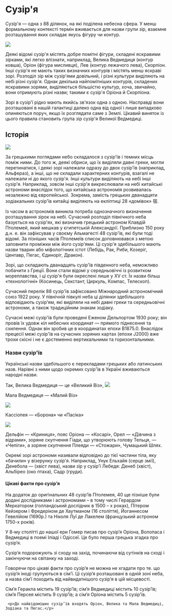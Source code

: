 <!DOCTYPE HTML>
<html>
 <head>
  <title>Тег BODY</title>
  <meta charset="utf-8">
 </head>
 <body onload="alert('Документ загружен')">
  <h1>Сузір'я</h1>
  <p>Сузі́р'я — одна з 88 ділянок, на які поділена небесна сфера. У менш формальному контексті термін вживається для назви групи зір, взаємне розташування яких складає якусь фігуру чи контур.</p>
  <img src="https://upload.wikimedia.org/wikipedia/commons/thumb/7/7a/ORI_uk.svg/390px-ORI_uk.svg.png">
  <p>Деякі відомі сузір'я містять добре помітні фігури, складені яскравими зірками, які легко впізнати, наприклад, Велика Ведмедиця (контур ковша), Оріон (фігура мисливця), Лев (контур лежачого лева), Скорпіон. Інші сузір'я не мають таких визначних контурів і містять менш яскраві зорі. Розподіл зір між сузір'ями довільний, і різні культури виділяють на небі різні сузір'я. Однак декілька найпомітніших контурів, складених яскравими зорями, виділяються більшістю культур, хоча, звичайно, вони отримують різні назви; такими є сузір'я Оріона й Скорпіона.</p>
 
  <p>Зорі в сузір'ї рідко мають якийсь зв'язок одна з одною. Насправді вони розташовані в нашій галактиці далеко одна від одної і лише випадково опиняються поруч, якщо їх розглядати саме з Землі. Цікавий виняток із цього правила становить група зір сузір'я Великої Ведмедиці.</p>
  <h2>Історія</h2>
   <img src="https://upload.wikimedia.org/wikipedia/commons/thumb/7/75/Planisph%C3%A6ri_c%C5%93leste.jpg/600px-Planisph%C3%A6ri_c%C5%93leste.jpg">
  <p>За грецькими поглядами небо складалося з сузір'їв і темних місць поміж ними. До того ж, деякі обриси, що їх виділяли давні греки, могли перетинатися, і деякі зорі належали одразу до двох сузір'їв (наприклад, Альфераз), а інші, що не складали характерних контурів, взагалі не належали ні до якого сузір'я. Інші культури виділяють на небі інші сузір'я. Наприклад, зовсім інші сузір'я викреслювали на небі китайські астрономи внаслідок того, що китайська астрономія розвивалась незалежно від європейської. Зокрема, замість грецьких дванадцяти зодіакальних сузір'їв китайці виділяють на екліптиці 28 «домівок» 宿.</p> 
  <p>Із часом в астрономів виникла потреба однозначного визначення розташування зірок на небі. Сучасний розподіл північного неба базується на сузір'ях, які визначив грецький астроном Клавдій Птолемей, який мешкав у єгипетській Александрії. Приблизно 150 року д.н. е. він зафіксував у своєму Альмагесті 48 сузір'їв, які були тоді відомі. За пізніших часів Птолемеїв список доповнювався з метою заповнити проміжки між його сузір'ями. Ці сузір'я здебільшого мають назви тварин або міфологічних істот (Лебідь, Рак, Риби, Козеріг, Центавр, Пегас, Єдиноріг, Дракон).</p>
  <p>Зорі, що складають дванадцять сузір'їв південного неба, неможливо побачити з Греції. Вони стали відомі у середньовіччі із розвитком мореплавства, і ці сузір'я були окреслені лише у XV ст. Їх назви більш «технологічні» (Косинець, Секстант, Циркуль, Компас, Телескоп).

Сучасний перелік 88 сузір'їв зафіксовано Міжнародний астрономічний союз 1922 року. У північній півкулі неба ці ділянки здебільшого відповідають сузір'ям, які виділяли на небі давні греки та середньовічні астрономи, а також традиційним знакам зодіаку.

Сучасні межі сузір'їв були проведені Еженом Дельпортом 1930 року; він провів їх удовж кіл небесних координат — прямого піднесення та схилення. Однак він зробив це в координатах епохи B1875.0. Внаслідок прецесії межі сузір'їв на сучасних зоряних картах (епохи J2000) вже трохи скісні і не є достеменно вертикальними та горизонтальними.</p>
  <h3>Назви сузір'їв</h3>
  <p>Українські назви здебільшого є перекладами грецьких або латинських назв. Нарівні з ними щодо окремих сузір'їв в Україні вживаються народні назви. </p>
  Так, Велика Ведмедиця — це «Великий Віз»,
  <img src="https://upload.wikimedia.org/wikipedia/commons/thumb/b/bd/UMA_uk.svg/450px-UMA_uk.svg.png">
  <p> Мала Ведмедиця — «Малий Віз»</p>
    <img src="https://upload.wikimedia.org/wikipedia/commons/thumb/0/0a/Ursa_Minor_constellation_map_ru_lite.png/450px-Ursa_Minor_constellation_map_ru_lite.png">
  <p> Кассіопея — «Борона» чи «Пасіка»</p>
  <img src="https://upload.wikimedia.org/wikipedia/commons/thumb/2/22/CAS_uk.svg/450px-CAS_uk.svg.png">
  <p>
    Дельфін — «Криниця», пояс Оріона — «Косарі», Орел — «Дівчина з відрами», зоряне скупчення Гіади, що утворюють голову Тельця, — «Чепіги», а зоряне скупчення Плеяди — «Стожари», Чумацький Шлях.</p><p>Окремі зорі астрономи називали відповідно до тієї частини тіла, яку «бачили» у візерунку сузір'я. Наприклад, Унук Ельхайя (серце змії), Денебола — (хвіст лева), назви зір у сузір'ї Лебедя: Денеб (хвіст), Альбірео (око птаха), Садр (груди).</p>
    <h4>Цікаві факти про сузір’я</h4>
    <p>На додаток до оригінальних 48 сузір’їв Птолемея, 40 ще пізніше були додані дослідниками і астрономами – в тому числі Герардом Меркатором (голландський дослідник в 1500 – х роках), Пітером Кейзером і Фредеріком де Хаутманом (16 століття), Йоганнесом Гевелійом (1690р.) та Ніколя Луї де Лакелем (французький астроном 1750-х років). </p>
    <p>  У 8-му столітті до нашої ери Гомер писав про сузір’я Оріона, Волопаса і Ведмедиці в поемі Іліаді і Одіссеї. Це було перша грецька згадка про сузір’я.</p>
    <p>Сузір’я подорожують зі сходу на захід, починаючи від сутінків на сході і закінчуючи на світанку на заході.</p>
    <p>Говорячи про цікаві факти про сузір’я не можна не хгадати про те. що сузір’я іноді групуються в сім’ї. Ці сузір’я розташовані в одній зоні неба, а назва сім’ї походить від найвидатнішого сузір’я в цій місцевості. </p>
    <p>Сім’я Геракла містить 19 сузір’їв; сім’я Ведмедиці містить 10 сузір’їв; сім’я Персея містить 9 сузір’їв; а сім’я Оріона містить 5 сузір’їв.</p>

     <p>До найвідоміших сузір’їв входять Оріон, Велика та Мала Ведмедиці, Зодіака та Пегас.</p>
   
 </body>
</html>
